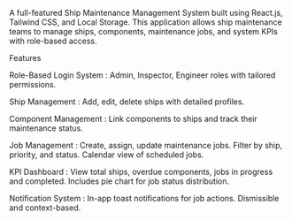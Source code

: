 A full-featured Ship Maintenance Management System built using React.js, Tailwind CSS, and Local Storage. This application allows ship maintenance teams to manage ships, components, maintenance jobs, and system KPIs with role-based access.

Features

Role-Based Login System : 
Admin, Inspector, Engineer roles with tailored permissions.

Ship Management : 
Add, edit, delete ships with detailed profiles.

Component Management : 
Link components to ships and track their maintenance status.

Job Management : 
Create, assign, update maintenance jobs.
Filter by ship, priority, and status.
Calendar view of scheduled jobs.

KPI Dashboard : 
View total ships, overdue components, jobs in progress and completed.
Includes pie chart for job status distribution.

Notification System : 
In-app toast notifications for job actions.
Dismissible and context-based.

